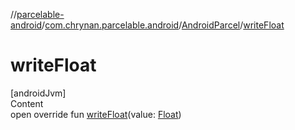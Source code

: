 //[parcelable-android](../../../index.md)/[com.chrynan.parcelable.android](../index.md)/[AndroidParcel](index.md)/[writeFloat](write-float.md)



# writeFloat  
[androidJvm]  
Content  
open override fun [writeFloat](write-float.md)(value: [Float](https://kotlinlang.org/api/latest/jvm/stdlib/kotlin/-float/index.html))  



